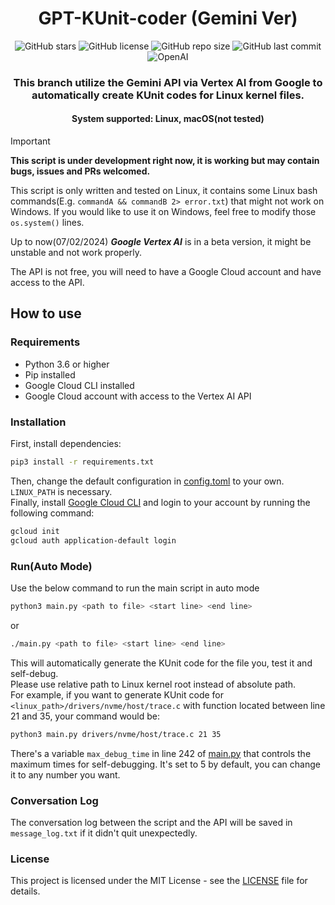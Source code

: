 <h1 align="center">GPT-KUnit-coder (Gemini Ver)</h1>
<p align="center">
    <a href="https://github.com/sahuidhsu/GPT-KUnit-coder/stargazers" style="text-decoration:none" >
        <img src="https://img.shields.io/github/stars/sahuidhsu/GPT-KUnit-coder.svg" alt="GitHub stars"/>
    </a>
    <a href="https://github.com/sahuidhsu/GPT-KUnit-coder/blob/main/LICENSE" style="text-decoration:none" >
        <img src="https://img.shields.io/github/license/sahuidhsu/GPT-KUnit-coder" alt="GitHub license"/>
    </a>
    <img src="https://img.shields.io/github/repo-size/sahuidhsu/GPT-KUnit-coder" alt="GitHub repo size"/>
    <img src="https://img.shields.io/github/last-commit/sahuidhsu/GPT-KUnit-coder" alt="GitHub last commit"/>
    <br>
    <a href="https://ai.google.dev/" style="text-decoration:none" >
        <img src="https://img.shields.io/badge/GEMINI-api-00A000?style=for-the-badge&logo=google" alt="OpenAI"/>
    </a>
</p>
<h3 align="center">This branch utilize the Gemini API via Vertex AI from Google to 
automatically create KUnit codes for Linux kernel files.</h3>
<h4 align="center">System supported: Linux, macOS(not tested) </h4>

> [!IMPORTANT]
> **This script is under development right now, it is working but may contain bugs, issues and PRs welcomed.**
> 
> This script is only written and tested on Linux, it contains some Linux 
bash commands(E.g. ```commandA && commandB 2> error.txt```) that might not work on Windows. If you would like to use it
on Windows, feel free to modify those ```os.system()``` lines.
> 
> Up to now(07/02/2024) ***Google Vertex AI*** is in a beta version, it might be unstable and not work properly.
> 
> The API is not free, you will need to have a Google Cloud account and have access to the API.

## How to use
### Requirements
- Python 3.6 or higher
- Pip installed
- Google Cloud CLI installed
- Google Cloud account with access to the Vertex AI API
### Installation
First, install dependencies:
```bash
pip3 install -r requirements.txt
```
Then, change the default configuration in [config.toml](config.toml) to your own. `LINUX_PATH` is necessary. \
Finally, install [Google Cloud CLI](https://cloud.google.com/sdk/docs/install?hl=zh-cn) and login to your account by running the following command:
```bash
gcloud init
gcloud auth application-default login
```

### Run(Auto Mode)
Use the below command to run the main script in auto mode
```bash
python3 main.py <path to file> <start line> <end line>
```
or
```bash
./main.py <path to file> <start line> <end line>
```
This will automatically generate the KUnit code for the file you,
test it and self-debug. \
Please use relative path to Linux kernel root instead of absolute path. \
For example, if you want to generate KUnit code for `<linux_path>/drivers/nvme/host/trace.c` with function located 
between line 21 and 35, your command would be:
```bash
python3 main.py drivers/nvme/host/trace.c 21 35
```
There's a variable `max_debug_time` in line 242 of [main.py](main.py) that controls 
the maximum times for self-debugging. It's set to 5 by default, you can change it to any number you want.

### Conversation Log
The conversation log between the script and the API will be saved in `message_log.txt` if it didn't quit unexpectedly.

### License
This project is licensed under the MIT License - see the [LICENSE](LICENSE) file for details.
